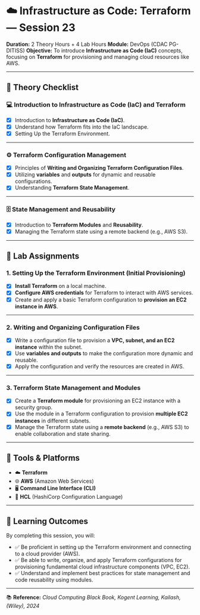 # ☁️ Infrastructure as Code: Terraform — Session 23

**Duration:** 2 Theory Hours + 4 Lab Hours
**Module:** DevOps (CDAC PG-DITISS)
**Objective:** To introduce **Infrastructure as Code (IaC)** concepts, focusing on **Terraform** for provisioning and managing cloud resources like AWS.

---

## 📘 **Theory Checklist**

### 💻 Introduction to Infrastructure as Code (IaC) and Terraform
- [x] Introduction to **Infrastructure as Code (IaC)**.
- [x] Understand how Terraform fits into the IaC landscape.
- [x] Setting Up the Terraform Environment.

---

### ⚙️ Terraform Configuration Management
- [x] Principles of **Writing and Organizing Terraform Configuration Files**.
- [x] Utilizing **variables** and **outputs** for dynamic and reusable configurations.
- [x] Understanding **Terraform State Management**.

---

### 🗄️ State Management and Reusability
- [x] Introduction to **Terraform Modules** and **Reusability**.
- [x] Managing the Terraform state using a remote backend (e.g., AWS S3).

---

## 🧪 **Lab Assignments**

### 1. Setting Up the Terraform Environment (Initial Provisioning)
- [x] **Install Terraform** on a local machine.
- [x] **Configure AWS credentials** for Terraform to interact with AWS services.
- [x] Create and apply a basic Terraform configuration to **provision an EC2 instance in AWS**.

---

### 2. Writing and Organizing Configuration Files
- [x] Write a configuration file to provision a **VPC, subnet, and an EC2 instance** within the subnet.
- [x] Use **variables and outputs** to make the configuration more dynamic and reusable.
- [x] Apply the configuration and verify the resources are created in AWS.

---

### 3. Terraform State Management and Modules
- [x] Create a **Terraform module** for provisioning an EC2 instance with a security group.
- [x] Use the module in a Terraform configuration to provision **multiple EC2 instances** in different subnets.
- [x] Manage the Terraform state using a **remote backend** (e.g., AWS S3) to enable collaboration and state sharing.

---

## 🧰 **Tools & Platforms**
- ☁️ **Terraform**
- 🌐 **AWS** (Amazon Web Services)
- 🖥️ **Command Line Interface (CLI)**
- 📝 **HCL** (HashiCorp Configuration Language)

---

## 🎯 **Learning Outcomes**
By completing this session, you will:
- ✅ Be proficient in setting up the Terraform environment and connecting to a cloud provider (AWS).
- ✅ Be able to write, organize, and apply Terraform configurations for provisioning fundamental cloud infrastructure components (VPC, EC2).
- ✅ Understand and implement best practices for state management and code reusability using modules.

---

📚 **Reference:**
*Cloud Computing Black Book, Kogent Learning, Kailash, (Wiley), 2024*

